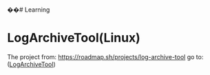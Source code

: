 ��#   L e a r n i n g 
 



# LogArchiveTool(Linux)
The project from: https://roadmap.sh/projects/log-archive-tool
go to: ([LogArchiveTool](https://github.com/mAtwAe/Learning/tree/main/devops/LogArchiveTool))
